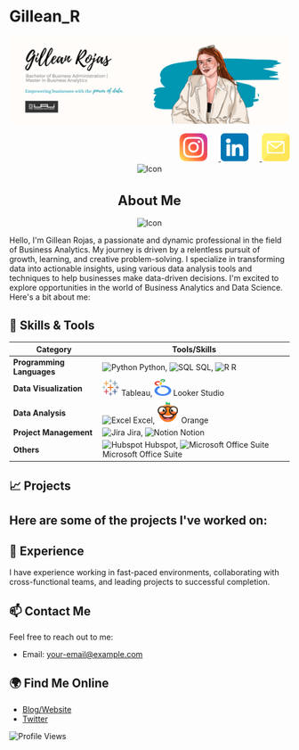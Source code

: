 # Gillean_R
![Banner](https://github.com/gilleanr/image-storage/blob/main/Texto%20del%20pa%CC%81rrafo.png)

<div align="right">
  <a href="https://www.instagram.com/gilleanalexandra/">
    <img src="https://github.com/gilleanr/image-storage/blob/main/instagram.png" alt="Instagram" width="50" style="margin-right: 20px;"/>
  </a>
  <a href="https://www.linkedin.com/in/gilleanrojas/">
    <img src="https://github.com/gilleanr/image-storage/blob/main/linkedin.png" alt="LinkedIn" width="50" style="margin-right: 20px;"/>
  </a>
  <a href="mailto:gilrojas@alumnos.uai.cl">
    <img src="https://github.com/gilleanr/image-storage/blob/main/correo-electronico.png" alt="Mail" width="50"/>
  </a>
</div>

<div align="center">
  <img src="https://media.giphy.com/media/XHU5DOhi30862u7srB/giphy.gif?cid=ecf05e475hzg90dxhqh74als5hf0nc5x7kuf61z6tx208598&ep=v1_stickers_search&rid=giphy.gif&ct=s" width="50" height="50" alt="Icon" style="vertical-align: middle;"/>
   <h1 style="font-size: 24px; font-weight: bold; vertical-align: middle;">About Me</h1>
  <img src="https://media.giphy.com/media/XHU5DOhi30862u7srB/giphy.gif?cid=ecf05e475hzg90dxhqh74als5hf0nc5x7kuf61z6tx208598&ep=v1_stickers_search&rid=giphy.gif&ct=s" width="50" height="50" alt="Icon" style="vertical-align: middle;"/>
</div>



Hello, I'm Gillean Rojas, a passionate and dynamic professional in the field of Business Analytics. My journey is driven by a relentless pursuit of growth, learning, and creative problem-solving. I specialize in transforming data into actionable insights, using various data analysis tools and techniques to help businesses make data-driven decisions. I'm excited to explore opportunities in the world of Business Analytics and Data Science. Here's a bit about me:

## 🔧 Skills & Tools

| Category               | Tools/Skills                     |
|------------------------|----------------------------------|
| **Programming Languages** | <img src="https://seeklogo.com/images/P/python-logo-A32636CAA3-seeklogo.com.png" alt="Python" width="30" height="30"/> Python, <img src="https://seeklogo.com/images/S/sql-logo-C370DEA066-seeklogo.com.png" alt="SQL" width="55"/> SQL, <img src="https://seeklogo.com/images/R/r-studio-logo-E85858EFEF-seeklogo.com.png" alt="R" width="80"/> R                  |
| **Data Visualization** | <img src="https://github.com/gilleanr/image-storage/blob/main/tableau-software-seeklogo.svg" alt="Tableau" width="30" height="30"/> Tableau, <img src="https://github.com/gilleanr/image-storage/blob/main/google-looker-seeklogo.svg" alt="Looker Studio" width="30" height="30"/> Looker Studio    |
| **Data Analysis**      | <img src="https://seeklogo.com/images/M/microsoft-excel-logo-F8C90B4427-seeklogo.com.png" alt="Excel" width="30" height="30"/> Excel, <img src="https://github.com/gilleanr/image-storage/blob/main/Orange.png" alt="Orange" width="40" height="40"/> Orange                   |
| **Project Management** | <img src="https://seeklogo.com/images/J/jira-logo-FD39F795A7-seeklogo.com.png" alt="Jira" width="30" height="30"/> Jira, <img src="https://seeklogo.com/images/N/notion-app-logo-009B1538E8-seeklogo.com.png" alt="Notion" width="30" height="30"/> Notion                    |
| **Others**             | <img src="https://seeklogo.com/images/H/hubspot-logo-A06A6E0DF5-seeklogo.com.png" alt="Hubspot" width="30" height="30"/> Hubspot, <img src="https://seeklogo.com/images/M/microsoft-office-logo-8B0EF31E09-seeklogo.com.png" alt="Microsoft Office Suite" width="30" height="30"/> Microsoft Office Suite |

## 📈 Projects
Here are some of the projects I've worked on:
- 

## 💼 Experience
I have experience working in fast-paced environments, collaborating with cross-functional teams, and leading projects to successful completion.

## 📫 Contact Me
Feel free to reach out to me:
- Email: [your-email@example.com](mailto:your-email@example.com)

## 🌍 Find Me Online
- [Blog/Website](https://your-website.com)
- [Twitter](https://twitter.com/your-twitter-handle)

![Profile Views](https://komarev.com/ghpvc/?username=your-github-username&style=flat-square)
